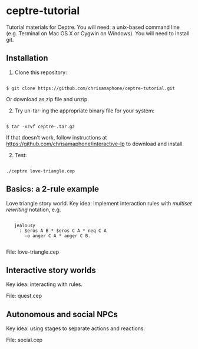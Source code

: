 # ceptre-tutorial
Tutorial materials for Ceptre. You will need: a unix-based command line
(e.g. Terminal on Mac OS X or Cygwin on Windows). You will need to install
git.

## Installation

1. Clone this repository: 

<code>
$ git clone https://github.com/chrisamaphone/ceptre-tutorial.git
</code>

Or download as zip file and unzip.


2. Try un-tar-ing the appropriate binary file for your system:
  
<code>
$ tar -xzvf ceptre-<SYSTEM>.tar.gz
</code>

If that doesn't work, follow instructions at https://github.com/chrisamaphone/interactive-lp
   to download and install.

2. Test: 

<code>
./ceptre love-triangle.cep 
</code>

## Basics: a 2-rule example

Love triangle story world. Key idea: implement interaction rules with
   *multiset rewriting* notation, e.g.

   <code>
   jealousy
     : $eros A B * $eros C A * neq C A 
       -o anger C A * anger C B.
   </code>

  File: love-triangle.cep

## Interactive story worlds

Key idea: interacting with rules.

  File: quest.cep

## Autonomous and social NPCs

Key idea: using stages to separate actions and reactions.

  File: social.cep



